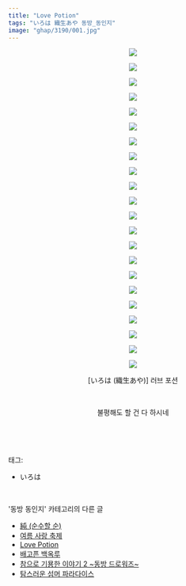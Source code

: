 ```yaml
---
title: "Love Potion"
tags: "いろは 織生あや 동방_동인지"
image: "ghap/3190/001.jpg"
---
```

<div class="article">
<p style="text-align: center; clear: none; float: none;"><img src="{{ site.nasurl }}/ghap/3190/001.jpg"/></p>
<p style="text-align: center; clear: none; float: none;"><img src="{{ site.nasurl }}/ghap/3190/002.jpg"/></p>
<p style="text-align: center; clear: none; float: none;"><img src="{{ site.nasurl }}/ghap/3190/003.jpg"/></p>
<p style="text-align: center; clear: none; float: none;"><img src="{{ site.nasurl }}/ghap/3190/004.jpg"/></p>
<p style="text-align: center; clear: none; float: none;"><img src="{{ site.nasurl }}/ghap/3190/005.jpg"/></p>
<p style="text-align: center; clear: none; float: none;"><img src="{{ site.nasurl }}/ghap/3190/006.jpg"/></p>
<p style="text-align: center; clear: none; float: none;"><img src="{{ site.nasurl }}/ghap/3190/007.jpg"/></p>
<p style="text-align: center; clear: none; float: none;"><img src="{{ site.nasurl }}/ghap/3190/008.jpg"/></p>
<p style="text-align: center; clear: none; float: none;"><img src="{{ site.nasurl }}/ghap/3190/009.jpg"/></p>
<p style="text-align: center; clear: none; float: none;"><img src="{{ site.nasurl }}/ghap/3190/010.jpg"/></p>
<p style="text-align: center; clear: none; float: none;"><img src="{{ site.nasurl }}/ghap/3190/011.jpg"/></p>
<p style="text-align: center; clear: none; float: none;"><img src="{{ site.nasurl }}/ghap/3190/012.jpg"/></p>
<p style="text-align: center; clear: none; float: none;"><img src="{{ site.nasurl }}/ghap/3190/013.jpg"/></p>
<p style="text-align: center; clear: none; float: none;"><img src="{{ site.nasurl }}/ghap/3190/014.jpg"/></p>
<p style="text-align: center; clear: none; float: none;"><img src="{{ site.nasurl }}/ghap/3190/015.jpg"/></p>
<p style="text-align: center; clear: none; float: none;"><img src="{{ site.nasurl }}/ghap/3190/016.jpg"/></p>
<p style="text-align: center; clear: none; float: none;"><img src="{{ site.nasurl }}/ghap/3190/017.jpg"/></p>
<p style="text-align: center; clear: none; float: none;"><img src="{{ site.nasurl }}/ghap/3190/018.jpg"/></p>
<p style="text-align: center; clear: none; float: none;"><img src="{{ site.nasurl }}/ghap/3190/019.jpg"/></p>
<p style="text-align: center; clear: none; float: none;"><img src="{{ site.nasurl }}/ghap/3190/020.jpg"/></p>
<p style="text-align: center; clear: none; float: none;"><img src="{{ site.nasurl }}/ghap/3190/021.jpg"/></p>
<p style="text-align: center; clear: none; float: none;"><img src="{{ site.nasurl }}/ghap/3190/022.jpg"/></p>
<p style="text-align: center; clear: none; float: none;">[いろは (織生あや)] 러브 포션</p>
<p style="text-align: center; clear: none; float: none;"><br/></p>
<p style="text-align: center; clear: none; float: none;">불평해도 할 건 다 하시네</p>
<p><br/></p>
</div><br/>
<div class="tagTrail">
<p>태그: </p>
<ul>
<li>いろは</li>
</ul>
</div><br/>
<div class="another">
<p>'동방 동인지' 카테고리의 다른 글</p>
<ul>
<li><a href="/2017-04-19-ghap_3192">純 (순수할 순)</a></li>
<li><a href="/2017-04-19-ghap_3191">여름 사랑 축제</a></li>
<li><a href="/2017-04-19-ghap_3190">Love Potion</a></li>
<li><a href="/2017-04-19-ghap_3189">배고픈 백옥루</a></li>
<li><a href="/2017-04-19-ghap_3188">참으로 기묭한 이야기 2 ~동방 드로워즈~</a></li>
<li><a href="/2017-04-19-ghap_3187">탐스러운 섬머 파라다이스</a></li>
</ul>
</div><br/>
<div class="cb_module cb_fluid">
<div class="cb_wrt cb_profile">
</div><!-- commentList close -->
</div><br/>
